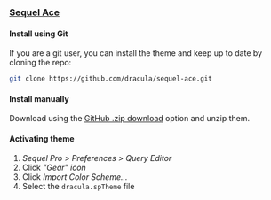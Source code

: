 ### [Sequel Ace](https://sequel-ace.com)

#### Install using Git

If you are a git user, you can install the theme and keep up to date by cloning the repo:

```bash
git clone https://github.com/dracula/sequel-ace.git
```

#### Install manually

Download using the [GitHub .zip download](https://github.com/dracula/sequel-ace/archive/master.zip) option and unzip them.

#### Activating theme

1.  _Sequel Pro > Preferences > Query Editor_
2.  Click _"Gear" icon_
3.  Click _Import Color Scheme..._
4.  Select the `dracula.spTheme` file
